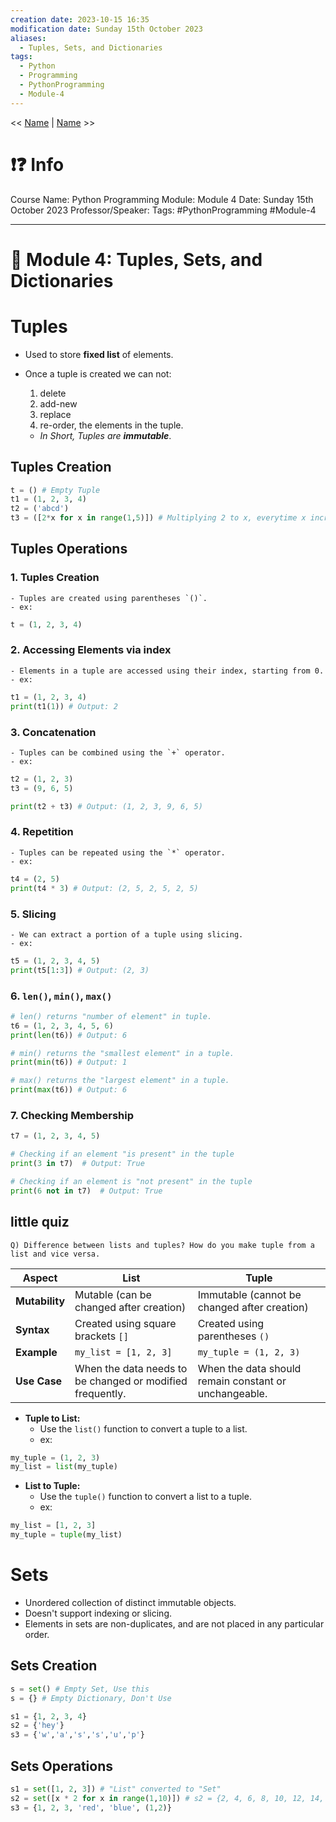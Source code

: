 ```yaml
---
creation date: 2023-10-15 16:35
modification date: Sunday 15th October 2023
aliases:
  - Tuples, Sets, and Dictionaries
tags:
  - Python
  - Programming
  - PythonProgramming
  - Module-4
---
```


<< [Name](File_Directory) | [Name](File_Directory) >>

# ❗❓ Info
Course Name: Python Programming
Module: Module 4
Date: Sunday 15th October 2023
Professor/Speaker: 
Tags: #PythonProgramming #Module-4 

---
# 📑 Module 4: Tuples, Sets, and Dictionaries

# Tuples
- Used to store **fixed list** of elements.
- Once a tuple is created we can not:
	1. delete
	2. add-new
	3. replace
	4. re-order, the elements in the tuple.

	- *In Short, Tuples are **immutable***.
## Tuples Creation
```python
t = () # Empty Tuple
t1 = (1, 2, 3, 4)
t2 = ('abcd')
t3 = ([2*x for x in range(1,5)]) # Multiplying 2 to x, everytime x increments, so t3 = (2,4,6,8)
```
## Tuples Operations
### 1. Tuples Creation
	- Tuples are created using parentheses `()`.
	- ex: 
```python
t = (1, 2, 3, 4)
```
### 2. Accessing Elements via index
	- Elements in a tuple are accessed using their index, starting from 0.
	- ex: 
```python
t1 = (1, 2, 3, 4)
print(t1(1)) # Output: 2
```
### 3. Concatenation
	- Tuples can be combined using the `+` operator.
	- ex:
```python
t2 = (1, 2, 3)
t3 = (9, 6, 5)

print(t2 + t3) # Output: (1, 2, 3, 9, 6, 5)
```
### 4. Repetition
	- Tuples can be repeated using the `*` operator.
	- ex:
```python
t4 = (2, 5)
print(t4 * 3) # Output: (2, 5, 2, 5, 2, 5)
```
### 5. Slicing
	- We can extract a portion of a tuple using slicing.
	- ex:
```python
t5 = (1, 2, 3, 4, 5)
print(t5[1:3]) # Output: (2, 3)
```
### 6. `len()`, `min()`, `max()`
```python
# len() returns "number of element" in tuple.
t6 = (1, 2, 3, 4, 5, 6)
print(len(t6)) # Output: 6

# min() returns the "smallest element" in a tuple.
print(min(t6)) # Output: 1

# max() returns the "largest element" in a tuple.
print(max(t6)) # Output: 6
```
### 7. Checking Membership
```python
t7 = (1, 2, 3, 4, 5)

# Checking if an element "is present" in the tuple
print(3 in t7)  # Output: True

# Checking if an element is "not present" in the tuple
print(6 not in t7)  # Output: True
```

## little quiz
```
Q) Difference between lists and tuples? How do you make tuple from a list and vice versa.
```

| Aspect         | List                                                      | Tuple                                                 |
| -------------- | --------------------------------------------------------- | ----------------------------------------------------- |
| **Mutability** | Mutable (can be changed after creation)                   | Immutable (cannot be changed after creation)          |
| **Syntax**     | Created using square brackets `[]`                        | Created using parentheses `()`                        |
| **Example**    | `my_list = [1, 2, 3]`                                     | `my_tuple = (1, 2, 3)`                                |
| **Use Case**   | When the data needs to be changed or modified frequently. | When the data should remain constant or unchangeable. |

- **Tuple to List:**
	- Use the `list()` function to convert a tuple to a list.
	- ex:
```python
my_tuple = (1, 2, 3)
my_list = list(my_tuple)
```
- **List to Tuple:**
	- Use the `tuple()` function to convert a list to a tuple.
	- ex:
```python
my_list = [1, 2, 3]
my_tuple = tuple(my_list)   
```

# Sets
- Unordered collection of distinct immutable objects.
- Doesn't support indexing or slicing.
- Elements in sets are non-duplicates, and are not placed in any particular order.
## Sets Creation
```python
s = set() # Empty Set, Use this
s = {} # Empty Dictionary, Don't Use

s1 = {1, 2, 3, 4}
s2 = {'hey'}
s3 = {'w','a','s','s','u','p'}
```

## Sets Operations
```python
s1 = set([1, 2, 3]) # "List" converted to "Set"
s2 = set([x * 2 for x in range(1,10)]) # s2 = {2, 4, 6, 8, 10, 12, 14, 16, 18}
s3 = {1, 2, 3, 'red', 'blue', (1,2)}
```